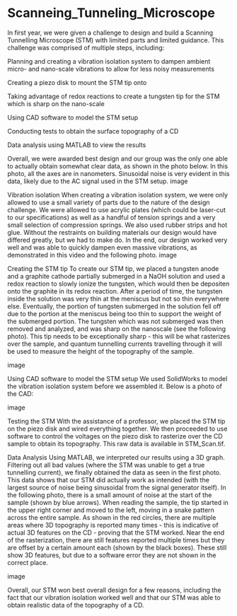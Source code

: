 # Scanneing_Tunneling_Microscope
In first year, we were given a challenge to design and build a Scanning Tunnelling Microscope (STM) with limited parts and limited guidance. This challenge was comprised of multiple steps, including:

Planning and creating a vibration isolation system to dampen ambient micro- and nano-scale vibrations to allow for less noisy measurements

Creating a piezo disk to mount the STM tip onto

Taking advantage of redox reactions to create a tungsten tip for the STM which is sharp on the nano-scale

Using CAD software to model the STM setup

Conducting tests to obtain the surface topography of a CD

Data analysis using MATLAB to view the results

Overall, we were awarded best design and our group was the only one able to actually obtain somewhat clear data, as shown in the photo below. In this photo, all the axes are in nanometers. Sinusoidal noise is very evident in this data, likely due to the AC signal used in the STM setup. image

Vibration isolation
When creating a vibration isolation system, we were only allowed to use a small variety of parts due to the nature of the design challenge. We were allowed to use acrylic plates (which could be laser-cut to our specifications) as well as a handful of tension springs and a very small selection of compression springs. We also used rubber strips and hot glue. Without the restraints on building materials our design would have differed greatly, but we had to make do. In the end, our design worked very well and was able to quickly dampen even massive vibrations, as demonstrated in this video and the following photo. image

Creating the STM tip
To create our STM tip, we placed a tungsten anode and a graphite cathode partially submerged in a NaOH solution and used a redox reaction to slowly ionize the tungsten, which would then be depositen onto the graphite in its redox reaction. After a period of time, the tungsten inside the solution was very thin at the meniscus but not so thin everywhere else. Eventually, the portion of tungsten submerged in the solution fell off due to the portion at the meniscus being too thin to support the weight of the submerged portion. The tungsten which was not submerged was then removed and analyzed, and was sharp on the nanoscale (see the following photo). This tip needs to be exceptionally sharp - this will be what rasterizes over the sample, and quantum tunnelling currents travelling through it will be used to measure the height of the topography of the sample.

image

Using CAD software to model the STM setup
We used SolidWorks to model the vibration isolation system before we assembled it. Below is a photo of the CAD:

image

Testing the STM
With the assistance of a professor, we placed the STM tip on the piezo disk and wired everything together. We then proceeded to use software to control the voltages on the piezo disk to rasterize over the CD sample to obtain its topography. This raw data is available in STM_Scan.tif.

Data Analysis
Using MATLAB, we interpreted our results using a 3D graph. Filtering out all bad values (where the STM was unable to get a true tunnelling current), we finally obtained the data as seen in the first photo. This data shows that our STM did actually work as intended (with the largest source of noise being sinusoidal from the signal generator itself). In the following photo, there is a small amount of noise at the start of the sample (shown by blue arrows). When reading the sample, the tip started in the upper right corner and moved to the left, moving in a snake pattern across the entire sample. As shown in the red circles, there are multiple areas where 3D topography is reported many times - this is indicative of actual 3D features on the CD - proving that the STM worked. Near the end of the rasterization, there are still features reported multiple times but they are offset by a certain amount each (shown by the black boxes). These still show 3D features, but due to a software error they are not shown in the correct place.

image

Overall, our STM won best overall design for a few reasons, including the fact that our vibration isolation worked well and that our STM was able to obtain realistic data of the topography of a CD.
